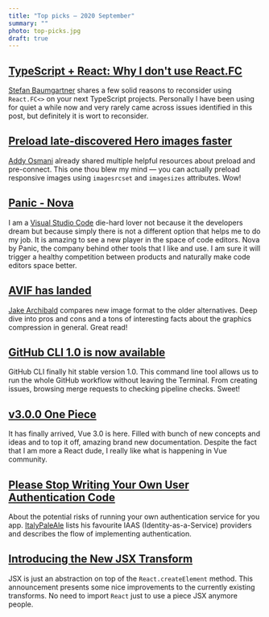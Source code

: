 ```yaml
---
title: "Top picks — 2020 September"
summary: ""
photo: top-picks.jpg
draft: true
---
```


## [TypeScript + React: Why I don't use React.FC](https://fettblog.eu/typescript-react-why-i-dont-use-react-fc/)

[Stefan Baumgartner](https://twitter.com/ddprrt) shares a few solid reasons to reconsider using `React.FC<>` on your next TypeScript projects. Personally I have been using for quiet a while now and very rarely came across issues identified in this post, but definitely it is wort to reconsider.

## [Preload late-discovered Hero images faster](https://addyosmani.com/blog/preload-hero-images/)

[Addy Osmani](https://twitter.com/addyosmani/) already shared multiple helpful resources about preload and pre-connect. This one thou blew my mind — you can actually preload responsive images using `imagesrcset` and `imagesizes` attributes. Wow!

## [Panic - Nova](https://nova.app)

I am a [Visual Studio Code](https://code.visualstudio.com) die-hard lover not because it the developers dream but because simply there is not a different option that helps me to do my job. It is amazing to see a new player in the space of code editors. Nova by Panic, the company behind other tools that I like and use. I am sure it will trigger a healthy competition between products and naturally make code editors space better.

## [AVIF has landed](https://jakearchibald.com/2020/avif-has-landed/)

[Jake Archibald](https://twitter.com/jaffathecake) compares new image format to the older alternatives. Deep dive into pros and cons and a tons of interesting facts about the graphics compression in general. Great read!

## [GitHub CLI 1.0 is now available](https://github.blog/2020-09-17-github-cli-1-0-is-now-available/)

GitHub CLI finally hit stable version 1.0. This command line tool allows us to run the whole GitHub workflow without leaving the Terminal. From creating issues, browsing merge requests to checking pipeline checks. Sweet!

## [v3.0.0 One Piece](https://github.com/vuejs/vue-next/releases/tag/v3.0.0)

It has finally arrived, Vue 3.0 is here. Filled with bunch of new concepts and ideas and to top it off, amazing brand new documentation. Despite the fact that I am more a React dude, I really like what is happening in Vue community. 

## [Please Stop Writing Your Own User Authentication Code](https://medium.com/better-programming/stop-writing-your-own-user-authentication-code-e8bb50388ec4)

About the potential risks of running your own authentication service for you app. [ItalyPaleAle](https://twitter.com/ItalyPaleAle) lists his favourite IAAS (Identity-as-a-Service) providers and describes the flow of implementing authentication.

## [Introducing the New JSX Transform](https://reactjs.org/blog/2020/09/22/introducing-the-new-jsx-transform.html)

JSX is just an abstraction on top of the `React.createElement` method. This announcement presents some nice improvements to the currently existing transforms. No need to import `React` just to use a piece JSX anymore people.
